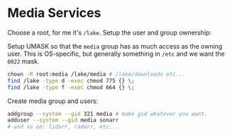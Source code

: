 # Media Services

Choose a root, for me it's `/lake`. Setup the user and group ownership:

Setup UMASK so that the `media` group has as much access as the owning user.
This is OS-specific, but generally something in `/etc` and we want
the `0022` mask.

```bash
chown -R root:media /lake/media # /lake/downloads etc...
find /lake -type d -exec chmod 775 {} \;
find /lake -type f -exec chmod 664 {} \;
```

Create media group and users:

```bash
addgroup --system --gid 321 media # make gid whatever you want.
adduser --system --gid media sonarr
# and so on: lidarr, radarr, etc...
```

